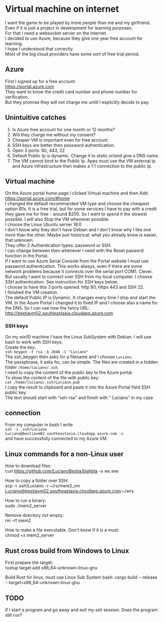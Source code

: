 # Virtual machine on internet

I want the game to be played by more people than me and my girlfriend.  
Even if it is just a project in development for learning purposes.  
For that I need a websocket server on the internet.  
I decided to use Azure, because they give one year free account for learning.  
I hope I understood that correctly.  
Most of the big cloud providers have some sort of free trial period.  

## Azure
First I signed up for a free account.  
https://portal.azure.com  
They want to know the credit card number and phone number for verification.  
But they promise they will not charge me untill I explicitly decide to pay.  

## Unintuitive catches
1. Is Azure free account for one month or 12 months?  
2. Will they charge me without my consent?  
3. Cheaper VM is important even for free account.  
4. SSH keys are better then password authentication.  
5. Open 3 ports: 80, 443, 22  
6. Default Public Ip is dynamic. Change it to static or/and give a DNS name.  
7. The VM cannot bind to the Public Ip. Apps must use the VM external ip and Azure infrastructure then makes a 1:1 connection to the public Ip.  

## Virtual machine
On the Azure portal home page I clicked Virtual machine and then Add.   
https://portal.azure.com/#home  
I changed the default recommanded VM type and choose the cheapest option B1s.
It is a free trial, but for some services I have to pay with a credit they gave me for free - around $200. So I want to spend it the slowest possible. I will also Stop the VM whenever possible.  
I choose the Linux Ubuntu server 18.0   
I don't know why they don't have Debian and I don't know why I like one more than the other. Maybe just historical: what you already know is easier, that unknown.  
They offer 2 Authentication types: password or SSH.  
I can change between then whenever I need with the Reset pasword function in the Portal.  
If I want to use Azure Serial Console from the Portal website I must use password authentication. This works always, even if there are some network problems because it connects over the serial port COM1. Clever.  
But usually I want to connect over SSH from my local computer. I choose SSH authentication. See instruction for SSH keys below.  
I choose to have this 3 ports opened: http 80, https 443 and SSH 22.  
I finished the VM creation.  
The default Public IP is Dynamic. It changes every time I stop and start the VM. In the Azure Portal I changed it to fixed IP and I choose also a name for the DNS. So I can use now the fancy URL:   
http://bestiavm02.southeastasia.cloudapp.azure.com

### SSH keys
On my win10 machine I have the Linux SubSystem with Debian. I will use bash to work with SSH keys.  
Create the key:  
`ssh-keygen -t rsa -b 2048 -C "Luciano"`  
The ssh_keygen then asks for a filename and I choose `Luciano`.   
The passphrase, it asks for, can be simple. 
The files are created in a hidden folder `/home/luciano/.ssh`.   
I need to copy the content of the public key to the Azure portal.  
To show the content of the file with public key:  
`cat /home/luciano/.ssh/Luciano.pub`   
I copy the result to clipboard and paste it into the Azure Portal field SSH public key.  
The text should start with "ssh-rsa" and finish with " Luciano" in my case.  

## connection
From my computer in bash I write   
`ssh -i .ssh/Luciano Luciano@bestiavm02.southeastasia.cloudapp.azure.com -v`  
and have successfully connected to my Azure VM.  

## Linux commands for a non-Linux user

How to download files:  
curl https://github.com/LucianoBestia/blahbla -o ws.exe  
  
How to copy a folder over SSH:  
scp -i .ssh/Luciano -r ~/rs/mem2_vm Luciano@bestiavm02.southeastasia.cloudapp.azure.com:~/wrs  
  
How to run a binary:  
sudo ./mem2_server  
  
Remove directory not empty:  
rm -rf mem2  
  
How to make a file executable. Don't know if it is a must:  
chmod +x mem2_server  
  
## Rust cross build from Windows to Linux
First prepare the target:  
rustup target add x86_64-unknown-linux-gnu  


Build Rust for linux, must use Linux Sub System bash:
cargo build --release --target=x86_64-unknown-linux-gnu

## TODO
If I start a program and go away and exit my ssh session. Does the program still run?

